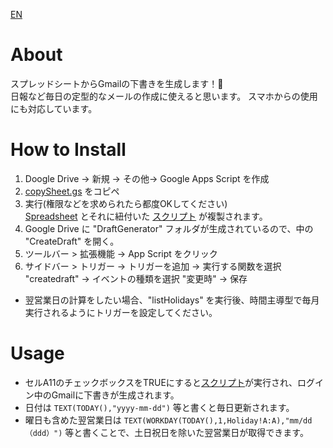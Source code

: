 [EN](https://github.com/c-nao27/gmail-draft-generator/blob/master/README-en)


# About
スプレッドシートからGmailの下書きを生成します！📧  
日報など毎日の定型的なメールの作成に使えると思います。
スマホからの使用にも対応しています。


# How to Install
1. Doogle Drive -> 新規 -> その他-> Google Apps Script を作成
2. [copySheet.gs](https://github.com/c-nao27/DraftGenerator-Gmail/blob/master/copySheet.gs) をコピペ  
3. 実行(権限などを求められたら都度OKしてください)  
   [Spreadsheet](https://docs.google.com/spreadsheets/d/11jlhA_Tim8s6njnWUwJet0un1q5nkWzBKan9579I7m4/edit#gid=0)
   とそれに紐付いた [スクリプト](https://github.com/c-nao27/DraftGenerator-Gmail/tree/master/createDraft) が複製されます。
4. Google Drive に "DraftGenerator" フォルダが生成されているので、中の "CreateDraft" を開く。  
5. ツールバー > 拡張機能 -> App Script をクリック
6. サイドバー > トリガー -> トリガーを追加 -> 実行する関数を選択 "createdraft" -> イベントの種類を選択 "変更時" -> 保存
 - 翌営業日の計算をしたい場合、"listHolidays" を実行後、時間主導型で毎月実行されるようにトリガーを設定してください。


# Usage
- セルA11のチェックボックスをTRUEにすると[スクリプト](https://github.com/c-nao27/gmail-draft-generator/blob/master/createDraft/createDraft.gs)が実行され、ログイン中のGmailに下書きが生成されます。
- 日付は `TEXT(TODAY(),"yyyy-mm-dd")` 等と書くと毎日更新されます。
- 曜日も含めた翌営業日は `TEXT(WORKDAY(TODAY(),1,Holiday!A:A),"mm/dd（ddd）")` 等と書くことで、土日祝日を除いた翌営業日が取得できます。


